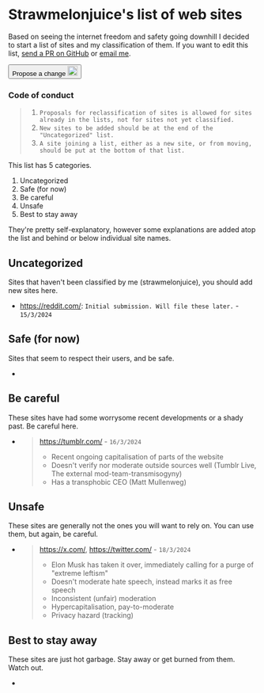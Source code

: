 # Strawmelonjuice's list of web sites

Based on seeing the internet freedom and safety going downhill I decided to start a list of sites and my classification  of them. If you want to edit this list, [send a PR on GitHub](https://github.com/strawmelonjuice/strawmelonjuice.dev/edit/main/cynthiaFiles/pages/listofsites.md) or [email me](mailto:mar@strawmelonjuice.com).

<div class="centered"><a href="https://github.com/strawmelonjuice/strawmelonjuice.dev/edit/main/cynthiaFiles/pages/listofsites.md"><button class="huge-button">Propose a change <img src="/assets/img/svg/github-mark.svg" height="20px" class="svgrecolor" alt="GitHub"></button></a></div>

### Code of conduct
> 1. `Proposals for reclassification of sites is allowed for sites already in the lists, not for sites not yet classified.`
> 2. `New sites to be added should be at the end of the "Uncategorized" list.`
> 3. `A site joining a list, either as a new site, or from moving, should be put at the bottom of that list.`


This list has 5 categories. 
1. Uncategorized
2. Safe (for now)
3. Be careful
4. Unsafe
5. Best to stay away

They're pretty self-explanatory, however some explanations are added atop the list and behind or below individual site names.

## Uncategorized
Sites that haven't been classified by me (strawmelonjuice), you should add new sites here.

- <https://reddit.com/>: `Initial submission. Will file these later.` - `15/3/2024`


## Safe (for now)
Sites that seem to respect their users, and be safe.

- 

## Be careful
These sites have had some worrysome recent developments or a shady past. Be careful here.
- > <https://tumblr.com/> - `16/3/2024`
  > - Recent ongoing capitalisation of parts of the website
  > - Doesn't verify nor moderate outside sources well (Tumblr Live, The external mod-team-transmisogyny)
  > - Has a transphobic CEO (Matt Mullenweg)



## Unsafe
These sites are generally not the ones you will want to rely on. You can use them, but again, be careful.

- > <https://x.com/>, <https://twitter.com/> - `18/3/2024`
  >
  > - Elon Musk has taken it over, immediately calling for a purge of "extreme leftism"
  > - Doesn't moderate hate speech, instead marks it as free speech
  > - Inconsistent (unfair) moderation
  > - Hypercapitalisation, pay-to-moderate
  > - Privacy hazard (tracking)



## Best to stay away
These sites are just hot garbage. Stay away or get burned from them. Watch out.

- 